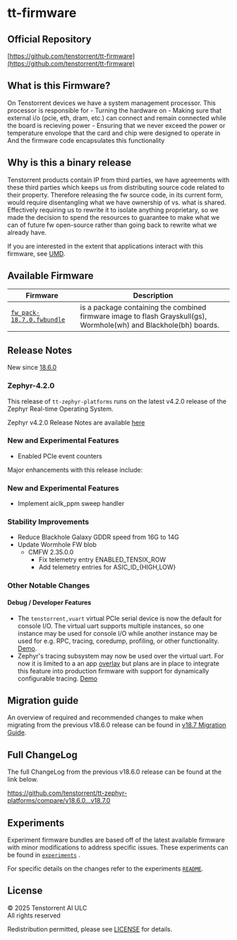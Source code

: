 # tt-firmware

## Official Repository
[https://github.com/tenstorrent/tt-firmware](https://github.com/tenstorrent/tt-firmware)

## What is this Firmware?

On Tenstorrent devices we have a system management processor.
This processor is responsible for
    - Turning the hardware on
    - Making sure that external i/o (pcie, eth, dram, etc.) can connect and remain connected while the board is recieving power
    - Ensuring that we never exceed the power or temperature envolope that the card and chip were designed to operate in
And the firmware code encapsulates this functionality

## Why is this a binary release

Tenstorrent products contain IP from third parties, we have agreements with these third parties which keeps us from distributing source code related to their property.
Therefore releasing the fw source code, in its current form, would require disentangling what we have ownership of vs. what is shared. Effectively requiring us to rewrite it to isolate anything proprietary, so we made the decision to spend the resources to
guarantee to make what we can of future fw open-source rather than going back to rewrite what we already have.

If you are interested in the extent that applications interact with this firmware, see [UMD](https://github.com/tenstorrent/tt-umd).

## Available Firmware

| Firmware | Description |
| --- | --- |
| [`fw_pack-18.7.0.fwbundle`](fw_pack-18.7.0.fwbundle) | is a package containing the  combined firmware image to flash Grayskull(gs),  Wormhole(wh) and  Blackhole(bh) boards.|

## Release Notes

New since [18.6.0](https://github.com/tenstorrent/tt-firmware/tree/v18.6.0)

### Zephyr-4.2.0

This release of `tt-zephyr-platforms` runs on the latest v4.2.0 release of the Zephyr Real-time Operating System.

Zephyr v4.2.0 Release Notes are available [here](https://docs.zephyrproject.org/4.2.0/releases/release-notes-4.2.html)

### New and Experimental Features

* Enabled PCIe event counters

Major enhancements with this release include:

[comment]: <> (H3 Performance Improvements, if applicable)

### New and Experimental Features

* Implement aiclk_ppm sweep handler

[comment]: <> (H3 External Project Collaboration Efforts, if applicable)

### Stability Improvements

* Reduce Blackhole Galaxy GDDR speed from 16G to 14G
* Update Wormhole FW blob
  * CMFW 2.35.0.0
    * Fix telemetry entry ENABLED_TENSIX_ROW
    * Add telemetry entries for ASIC_ID_{HIGH,LOW}

[comment]: <> (H1 Security vulnerabilities fixed?)

[comment]: <> (H2 API Changes, if applicable)

[comment]: <> (H3 Removed APIs, H3 Deprecated APIs, H3 New APIs, if applicable)

[comment]: <> (UL PCIe)
[comment]: <> (UL DDR)
[comment]: <> (UL Ethernet)
[comment]: <> (UL Telemetry)
[comment]: <> (UL Debug / Developer Features)
[comment]: <> (UL Drivers)
[comment]: <> (UL Libraries)

[comment]: <> (H2 New Samples, if applicable)

[comment]: <> (UL PCIe)
[comment]: <> (UL DDR)
[comment]: <> (UL Ethernet)
[comment]: <> (UL Telemetry)
[comment]: <> (UL Debug / Developer Features)
[comment]: <> (UL Drivers)
[comment]: <> (UL Libraries)

### Other Notable Changes

[comment]: <> (UL PCIe)
[comment]: <> (UL DDR)
[comment]: <> (UL Ethernet)
[comment]: <> (UL Telemetry)

#### Debug / Developer Features

* The `tenstorrent,vuart` virtual PCIe serial device is now the default for console I/O. The virtual uart supports multiple instances, so one instance may be used for console I/O while another instance may be used for e.g. RPC, tracing, coredump, profiling, or other functionality. [Demo](https://github.com/tenstorrent/tt-zephyr-platforms/blob/f138f5b24c766a0088cbb88bc04ba3d31acf43f2/doc/img/shell.gif).
* Zephyr's tracing subsystem may now be used over the virtual uart. For now it is limited to a an app [overlay](https://github.com/tenstorrent/tt-zephyr-platforms/blob/v18.7.0/app/smc/tracing.conf) but plans are in place to integrate this feature into production firmware with support for dynamically configurable tracing. [Demo](https://github.com/tenstorrent/tt-zephyr-platforms/blob/f138f5b24c766a0088cbb88bc04ba3d31acf43f2/doc/img/tracing.gif)

[comment]: <> (UL Drivers)
[comment]: <> (UL Libraries)

[comment]: <> (H2 New Boards, if applicable)

## Migration guide

An overview of required and recommended changes to make when migrating from the previous v18.6.0 release can be found in [v18.7 Migration Guide](https://github.com/tenstorrent/tt-zephyr-platforms/blob/v18.7.0/doc/release/migration-guide-18.7.md).

## Full ChangeLog

The full ChangeLog from the previous v18.6.0 release can be found at the link below.

https://github.com/tenstorrent/tt-zephyr-platforms/compare/v18.6.0...v18.7.0

## Experiments

Experiment firmware bundles are based off of the latest available firmware with minor modifications to address specific issues. These experiments can be found in [`experiments`](experiments/) .

For specific details on the changes refer to the experiments [`README`](experiments/README.md).

## License
© 2025 Tenstorrent AI ULC<br/>
All rights reserved

Redistribution permitted, please see [LICENSE](LICENSE) for details.

